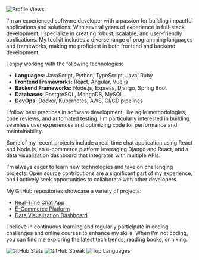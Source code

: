 ![Profile Views](https://komarev.com/ghpvc/?username=lchristiansen1998896&color=brightgreen)

I'm an experienced software developer with a passion for building impactful applications and solutions. With several years of experience in full-stack development, I specialize in creating robust, scalable, and user-friendly applications. My toolkit includes a diverse range of programming languages and frameworks, making me proficient in both frontend and backend development.

I enjoy working with the following technologies:

- **Languages:** JavaScript, Python, TypeScript, Java, Ruby
- **Frontend Frameworks:** React, Angular, Vue.js
- **Backend Frameworks:** Node.js, Express, Django, Spring Boot
- **Databases:** PostgreSQL, MongoDB, MySQL
- **DevOps:** Docker, Kubernetes, AWS, CI/CD pipelines

I follow best practices in software development, like agile methodologies, code reviews, and automated testing. I'm particularly interested in building seamless user experiences and optimizing code for performance and maintainability.

Some of my recent projects include a real-time chat application using React and Node.js, an e-commerce platform leveraging Django and React, and a data visualization dashboard that integrates with multiple APIs.

I'm always eager to learn new technologies and take on challenging projects. Open source contributions are a significant part of my experience, and I actively seek opportunities to collaborate with other developers.

My GitHub repositories showcase a variety of projects:
- [Real-Time Chat App](https://github.com/lchristiansen1998896/chat-app)
- [E-Commerce Platform](https://github.com/lchristiansen1998896/e-commerce)
- [Data Visualization Dashboard](https://github.com/lchristiansen1998896/data-visualization)

I believe in continuous learning and regularly participate in coding challenges and online courses to enhance my skills. When I'm not coding, you can find me exploring the latest tech trends, reading books, or hiking.

![GitHub Stats](https://github-readme-stats.vercel.app/api?username=lchristiansen1998896&show_icons=true&hide_title=true&count_private=true&theme=radical)
![GitHub Streak](https://github-readme-streak-stats.herokuapp.com/?user=lchristiansen1998896&theme=radical)
![Top Languages](https://github-readme-stats.vercel.app/api/top-langs/?username=lchristiansen1998896&theme=radical&layout=compact)
